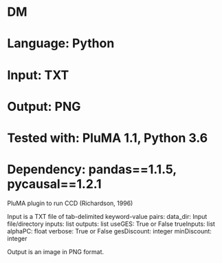 # DM
# Language: Python
# Input: TXT
# Output: PNG
# Tested with: PluMA 1.1, Python 3.6
# Dependency: pandas==1.1.5, pycausal==1.2.1

PluMA plugin to run CCD (Richardson, 1996)

Input is a TXT file of tab-delimited keyword-value pairs:
data_dir: Input file/directory
inputs: list
outputs: list
useGES: True or False
trueInputs: list
alphaPC: float
verbose: True or False
gesDiscount: integer
minDiscount: integer



Output is an image in PNG format.
